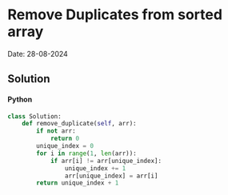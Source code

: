 
# Remove Duplicates from sorted array

Date: 28-08-2024

## Solution
#### Python
```python
class Solution:
    def remove_duplicate(self, arr):
        if not arr:
            return 0
        unique_index = 0
        for i in range(1, len(arr)):
            if arr[i] != arr[unique_index]:
                unique_index += 1
                arr[unique_index] = arr[i]
        return unique_index + 1
```
        